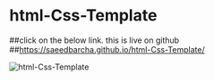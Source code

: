 # html-Css-Template
##click on the below link. this is live on github
##https://saeedbarcha.github.io/html-Css-Template/

![html-Css-Template](https://user-images.githubusercontent.com/80773074/179602464-2582101a-12ee-4458-aacc-f93ee2433cc2.png)

